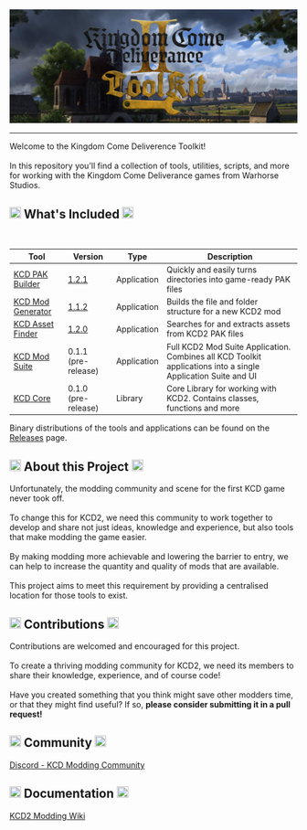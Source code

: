 <img src="images/banner.png" alt="Crypter Logo">
<hr>
Welcome to the Kingdom Come Deliverence Toolkit!</br></br>
In this repository you'll find a collection of tools, utilities, scripts, and more for working with the Kingdom Come Deliverance games from Warhorse Studios.

<h2><img src="https://github.githubassets.com/images/icons/emoji/unicode/1f527.png?v8" width="20px" height="20x"> What's Included <img src="https://github.githubassets.com/images/icons/emoji/unicode/1f527.png?v8" width="20px" height="20x"></h2>
</br>

<table>
  <thead>
    <th>Tool</th>
    <th>Version</th>
    <th>Type</th>
    <th>Description</th>
  </thead>
  <tbody>
    <tr>
      <td><a href="./kcd-pak-builder">KCD PAK Builder</a></td>
      <td><a href="https://github.com/altire-dev/kcd-toolkit/releases/latest">1.2.1</a></td>
      <td>Application</td>
      <td>Quickly and easily turns directories into game-ready PAK files</td>
    </tr>
    <tr>
      <td><a href="./kcd-mod-generator">KCD Mod Generator</a></td>
      <td><a href="https://github.com/altire-dev/kcd-toolkit/releases/latest">1.1.2</a></td>
      <td>Application</td>
      <td>Builds the file and folder structure for a new KCD2 mod</td>
    </tr>
    <tr>
      <td><a href="./kcd-asset-finder">KCD Asset Finder</a></td>
      <td><a href="https://github.com/altire-dev/kcd-toolkit/releases/latest">1.2.0</a></td>
      <td>Application</td>
      <td>Searches for and extracts assets from KCD2 PAK files</td>
    </tr>
    <tr>
      <td><a href="./kcd-mod-suite">KCD Mod Suite</a></td>
      <td>0.1.1 (pre-release)</td>
      <td>Application</td>
      <td>Full KCD2 Mod Suite Application. Combines all KCD Toolkit applications into a single Application Suite and UI</td>
    </tr>
    <tr>
      <td><a href="./kcd-core">KCD Core</a></td>
      <td>0.1.0 (pre-release)</td>
      <td>Library</td>
      <td>Core Library for working with KCD2. Contains classes, functions and more</td>
    </tr>
  </tbody>
</table>

Binary distributions of the tools and applications can be found on the <a href="https://github.com/altire-dev/kcd-toolkit/releases/latest">Releases</a> page.

<h2><img src="https://github.githubassets.com/images/icons/emoji/unicode/1f5e1.png?v8" width="20px" height="20x"> About this Project <img src="https://github.githubassets.com/images/icons/emoji/unicode/1f5e1.png?v8" width="20px" height="20x"></h2>
Unfortunately, the modding community and scene for the first KCD game never took off. 
</br></br>
To change this for KCD2, we need this community to work together to develop and share not just ideas, knowledge and experience, but also tools that make modding the game easier.
</br></br>
By making modding more achievable and lowering the barrier to entry, we can help to increase the quantity and quality of mods that are available.
</br></br>
This project aims to meet this requirement by providing a centralised location for those tools to exist.

<h2><img src="https://github.githubassets.com/images/icons/emoji/unicode/1f4bb.png?v8" width="20px" height="20x"> Contributions <img src="https://github.githubassets.com/images/icons/emoji/unicode/1f4bb.png?v8" width="20px" height="20x"></h2>
Contributions are welcomed and encouraged for this project.
</br></br>
To create a thriving modding community for KCD2, we need its members to share their knowledge, experience, and of course code!
</br></br>
Have you created something that you think might save other modders time, or that they might find useful? If so, <b>please consider submitting it in a pull request!</b>

<h2><img src="https://github.githubassets.com/images/icons/emoji/unicode/1f44b.png?v8" width="20px" height="20x"> Community <img src="https://github.githubassets.com/images/icons/emoji/unicode/1f44b.png?v8" width="20px" height="20x"></h2>
<a href="https://discord.gg/RuKE5uhz">Discord - KCD Modding Community</a>

<h2><img src="https://github.githubassets.com/images/icons/emoji/unicode/1f4da.png?v8" width="20px" height="20px"> Documentation <img src="https://github.githubassets.com/images/icons/emoji/unicode/1f4da.png?v8" width="20px" height="20px"></h2>
<a href="https://modding.wiki/en/kingdomcomedeliverance2">KCD2 Modding Wiki</a>


